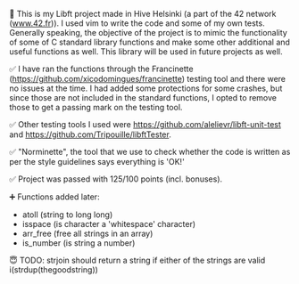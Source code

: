 🎯 This is my Libft project made in Hive Helsinki (a part of the 42 network (www.42.fr)). I used vim to write the code and some of my own tests. Generally speaking, the objective of the project is to mimic the functionality of some of C standard library functions and make some other additional and useful functions as well. This library will be used in future projects as well.

✅ I have ran the functions through the Francinette (https://github.com/xicodomingues/francinette) testing tool and there were no issues at the time. I had added some protections for some crashes, but since those are not included in the standard functions, I opted to remove those to get a passing mark on the testing tool.

✅ Other testing tools I used were https://github.com/alelievr/libft-unit-test and https://github.com/Tripouille/libftTester.

✅ "Norminette", the tool that we use to check whether the code is written as per the style guidelines says everything is 'OK!'

✅ Project was passed with 125/100 points (incl. bonuses).

➕ Functions added later:
- atoll (string to long long)
- isspace (is character a 'whitespace' character)
- arr_free (free all strings in an array)
- is_number (is string a number)

😇 TODO: strjoin should return a string if either of the strings are valid i(strdup(thegoodstring))
